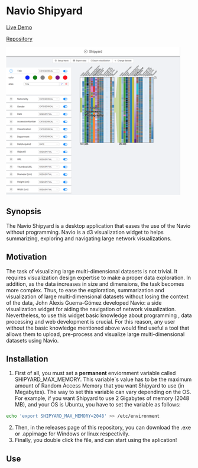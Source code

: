 # Navio Shipyard

[Live Demo](https://john-guerra.github.io/shipyard/build/)

[Repository](https://github.com/john-guerra/shipyard)

<img src="demo.png" alt="Navio Shipyard" height="400">

## Synopsis
The Navio Shipyard is a desktop application that eases the use of the Navio without programming. Navio is a d3 visualization widget to helps summarizing, exploring and navigating large network visualizations.

## Motivation
The task of visualizing large multi-dimensional datasets is not trivial. It requires visualization design expertise to make a proper data exploration. In addition, as the data increases in size and dimensions, the task becomes more complex. Thus, to ease the exploration, summarization and visualization of large multi-dimensional datasets without losing the context of the data, John Alexis Guerra-Gómez developed Navio: a side visualization widget for aiding the navigation of network visualization. Nevertheless, to use this widget basic knowledge about programming , data processing and web development is crucial. For this reason, any user without the basic knowledge mentioned above would find useful a tool that allows them to upload, pre-process and visualize large multi-dimensional datasets using Navio.

## Installation

1. First of all, you must set a **permanent** enviornment variable called SHIPYARD_MAX_MEMORY. This variable´s value has to be the maximum amount of Random Access Memory that you want Shipyard to use (in Megabytes). The way to set this variable can vary depending on the OS. For example, if you want Shipyard to use 2 Gigabytes of memory (2048 MB), and your OS is Ubuntu, you have to set the variable as follows:
```sh
echo 'export SHIPYARD_MAX_MEMORY=2048' >> /etc/environment
```
2. Then, in the releases page of this repository, you can download the .exe or .appimage for Windows or linux respectivily. 
3. Finally, you double click the file, and can start using the aplication!

## Use
